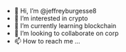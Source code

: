 - 👋 Hi, I’m @jeffreyburgesse8
- 👀 I’m interested in crypto
- 🌱 I’m currently learning blockchain
- 💞️ I’m looking to collaborate on corp
- 📫 How to reach me ...

<!---
jeffreyburgesse8/jeffreyburgesse8 is a ✨ special ✨ repository because its `README.md` (this file) appears on your GitHub profile.
You can click the Preview link to take a look at your changes.
--->
